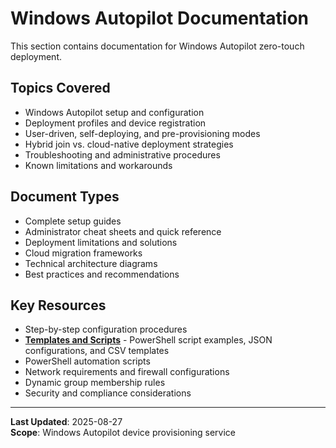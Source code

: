 # Windows Autopilot Documentation

This section contains documentation for Windows Autopilot zero-touch deployment.

## Topics Covered

- Windows Autopilot setup and configuration
- Deployment profiles and device registration
- User-driven, self-deploying, and pre-provisioning modes
- Hybrid join vs. cloud-native deployment strategies
- Troubleshooting and administrative procedures
- Known limitations and workarounds

## Document Types

- Complete setup guides
- Administrator cheat sheets and quick reference
- Deployment limitations and solutions
- Cloud migration frameworks
- Technical architecture diagrams
- Best practices and recommendations

## Key Resources

- Step-by-step configuration procedures
- **[Templates and Scripts](templates/)** - PowerShell script examples, JSON configurations, and CSV templates
- PowerShell automation scripts
- Network requirements and firewall configurations
- Dynamic group membership rules
- Security and compliance considerations

---

**Last Updated**: 2025-08-27  
**Scope**: Windows Autopilot device provisioning service